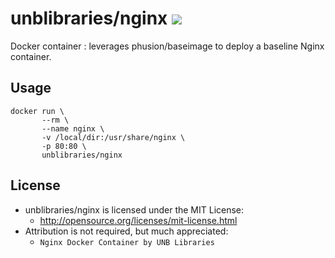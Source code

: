 # unblibraries/nginx [![](https://badge.imagelayers.io/unblibraries/nginx:latest.svg)](https://imagelayers.io/?images=unblibraries/nginx:latest 'Get your own badge on imagelayers.io')
Docker container : leverages phusion/baseimage to deploy a baseline Nginx container.

## Usage
```
docker run \
       --rm \
       --name nginx \
       -v /local/dir:/usr/share/nginx \
       -p 80:80 \
       unblibraries/nginx
```

## License
- unblibraries/nginx is licensed under the MIT License:
  - http://opensource.org/licenses/mit-license.html
- Attribution is not required, but much appreciated:
  - `Nginx Docker Container by UNB Libraries`

